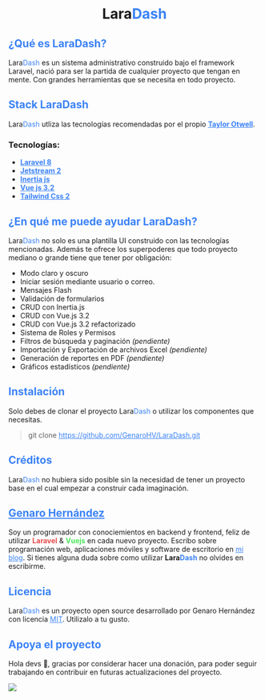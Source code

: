 <center>
<h1 style="font-weight: bold;">Lara<span style="color: #3B82F6;">Dash</span></h1>
</center>

## ¿Qué es LaraDash?

Lara<span style="color: #3B82F6;">Dash</span> es un sistema administrativo construido bajo el framework Laravel, nació para ser la partida de cualquier proyecto que tengan en mente. Con grandes herramientas que se necesita en todo proyecto.

## Stack LaraDash

Lara<span style="color: #3B82F6;">Dash</span> utliza las tecnologías recomendadas por el propio **[Taylor Otwell](https://twitter.com/taylorotwell)**.

### Tecnologías:

- **[Laravel 8](https://laravel.com/)**
- **[Jetstream 2](https://jetstream.laravel.com/)**
- **[Inertia js](https://inertiajs.com/)**
- **[Vue js 3.2](https://v3.vuejs.org/)**
- **[Tailwind Css 2](https://tailwindcss.com/)**

## ¿En qué me puede ayudar LaraDash?

Lara<span style="color: #3B82F6;">Dash</span> no solo es una plantilla UI construido con las tecnologías mencionadas. Además te ofrece los superpoderes que todo proyecto mediano o grande tiene que tener por obligación:

- Modo claro y oscuro
- Iniciar sesión mediante usuario o correo.
- Mensajes Flash
- Validación de formularios
- CRUD con Inertia.js
- CRUD con Vue.js 3.2
- CRUD con Vue.js 3.2 refactorizado
- Sistema de Roles y Permisos
- Filtros de búsqueda y paginación *(pendiente)*
- Importación y Exportación de archivos Excel *(pendiente)*
- Generación de reportes en PDF *(pendiente)*
- Gráficos estadísticos *(pendiente)*

## Instalación

Solo debes de clonar el proyecto Lara<span style="color: #3B82F6;">Dash</span> o utilizar los componentes que necesitas.

> git clone https://github.com/GenaroHV/LaraDash.git

## Créditos

Lara<span style="color: #3B82F6;">Dash</span> no hubiera sido posible sin la necesidad de tener un proyecto base en el cual empezar a construir cada imaginación.

## [Genaro Hernández](https://genarohernandez.pro/)

Soy un programador con conociemientos en backend y frontend, feliz de utilizar <span style="color: #E64B4B;font-weight: bold;">Laravel</span> & <span style="color: #4BE65B;font-weight: bold;">Vuejs</span> en cada nuevo proyecto. Escribo sobre programación web, aplicaciones móviles y software de escritorio en [mi blog](https://genarohernandez.pro/blog). Si tienes alguna duda sobre como utilizar **Lara<span style="color: #3B82F6;">Dash</span>** no olvides en escribirme.


## Licencia

Lara<span style="color: #3B82F6;">Dash</span> es un proyecto open source desarrollado por Genaro Hernández con licencia [MIT](https://opensource.org/licenses/MIT). Utilizalo a tu gusto.

## Apoya el proyecto
Hola devs 👋, gracias por considerar hacer una donación, para poder seguir trabajando en contribuir en futuras actualizaciones del proyecto.

<a href="https://www.buymeacoffee.com/genarohernandez"><img src="https://img.buymeacoffee.com/button-api/?text=Cómprame un café&emoji=&slug=genarohernandez&button_colour=5F7FFF&font_colour=ffffff&font_family=Cookie&outline_colour=000000&coffee_colour=FFDD00"></a>
<style>
    a{
        color: #3B82F6;
    }
    a:hover{
        color: blue;
    }
    h2{
        font-weight: bold;
        color: #3B82F6;
    }
</style>
